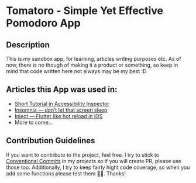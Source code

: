 # Tomatoro - Simple Yet Effective Pomodoro App

## Description

This is my sandbox app, for learning, articles writing purposes etc. As of now, there is no though of making it a product or something, so keep in mind that code written here not always may be my best :D

## Articles this App was used in:

- [Short Tutorial in Accessibility Inspector](https://medium.com/itnext/short-tutorial-in-accessibility-inspector-7bb187f4c70b)
- [Insomnia — don’t let that screen sleep](https://medium.com/itnext/insomnia-dont-let-that-screen-sleep-8d40ee7822b4)
- [Inject — Flutter like hot reload in iOS](https://medium.com/itnext/inject-flutter-like-hot-reload-in-ios-c92c47fec1f2)
- More to come...

## Contribution Guidelines

If you want to contribute to the project, feel free. I try to stick to [Conventional Commits](https://www.conventionalcommits.org/en/v1.0.0/) in my projects so if you will create PR, please use those too. Additionally, I try to keep fairly hight code coverage, so when you add some functions please test them 🙏🏻. Thanks!